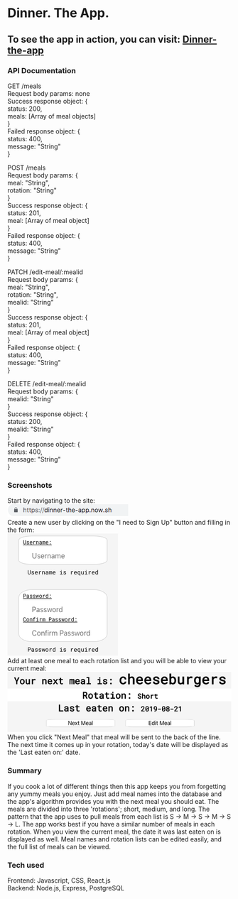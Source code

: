 # Dinner. The App.

## To see the app in action, you can visit: [Dinner-the-app](https://dinner-the-app.now.sh)

### API Documentation

GET /meals  
Request body params: none  
Success response object: {  
 status: 200,  
 meals: [Array of meal objects]  
}  
Failed response object: {  
 status: 400,  
 message: "String"  
}

POST /meals  
Request body params: {  
 meal: "String",  
 rotation: "String"  
}  
Success response object: {  
 status: 201,  
 meal: [Array of meal object]  
}  
Failed response object: {  
 status: 400,  
 message: "String"  
}

PATCH /edit-meal/:mealid  
Request body params: {  
 meal: "String",  
 rotation: "String",  
 mealid: "String"  
}  
Success response object: {  
 status: 201,  
 meal: [Array of meal object]  
}  
Failed response object: {  
 status: 400,  
 message: "String"  
}

DELETE /edit-meal/:mealid  
Request body params: {  
 mealid: "String"  
}  
Success response object: {  
 status: 200,  
 mealid: "String"  
}  
Failed response object: {  
 status: 400,  
 message: "String"  
}

### Screenshots

Start by navigating to the site:  
<img src="images/address.png">  
Create a new user by clicking on the "I need to Sign Up" button and filling in the form:  
<img src="images/login.png">  
Add at least one meal to each rotation list and you will be able to view your current meal:  
<img src="images/meal.png">  
When you click "Next Meal" that meal will be sent to the back of the line. The next time it comes up in your rotation, today's date will be displayed as the 'Last eaten on:' date.

### Summary

If you cook a lot of different things then this app keeps you from forgetting any yummy meals you enjoy. Just add meal names into the database and the app's algorithm provides you with the next meal you should eat. The meals are divided into three 'rotations'; short, medium, and long. The pattern that the app uses to pull meals from each list is S -> M -> S -> M -> S -> L. The app works best if you have a similar number of meals in each rotation. When you view the current meal, the date it was last eaten on is displayed as well. Meal names and rotation lists can be edited easily, and the full list of meals can be viewed.

### Tech used

Frontend: Javascript, CSS, React.js  
Backend: Node.js, Express, PostgreSQL
